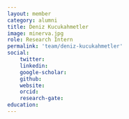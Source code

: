 ```yaml
---
layout: member
category: alumni
title: Deniz Kucukahmetler
image: minerva.jpg
role: Research Intern 
permalink: 'team/deniz-kucukahmetler'
social:
    twitter: 
    linkedin: 
    google-scholar: 
    github: 
    website: 
    orcid: 
    research-gate: 
education:
---
```



